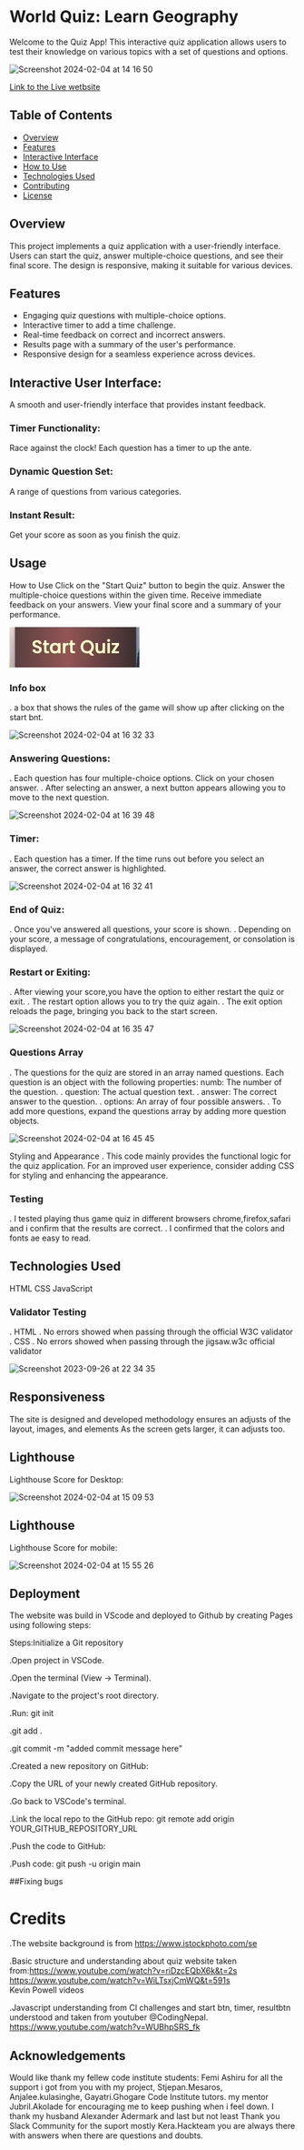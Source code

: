 # World Quiz: Learn Geography

Welcome to the Quiz App! 
This interactive quiz application allows users to test their knowledge on various topics with a set of questions and options.

![Screenshot 2024-02-04 at 14 16 50](https://github.com/JoannaAdermark1/TheGeographyQuizApp/assets/137285482/223c9d67-c1c7-4f89-98f7-2bc551288feb)

[Link to the Live wetbsite](https://joannaadermark1.github.io/TheGeographyQuizApp/)

## Table of Contents

- [Overview](#overview)
- [Features](#features)
- [Interactive Interface](#Interactive-Interface)
- [How to Use](#how-to-use)
- [Technologies Used](#technologies-used)
- [Contributing](#contributing)
- [License](#license)

## Overview

This project implements a quiz application with a user-friendly interface. Users can start the quiz, answer multiple-choice questions, and see their final score. The design is responsive, making it suitable for various devices.

## Features

- Engaging quiz questions with multiple-choice options.
- Interactive timer to add a time challenge.
- Real-time feedback on correct and incorrect answers.
- Results page with a summary of the user's performance.
- Responsive design for a seamless experience across devices.


## Interactive User Interface:

 A smooth and user-friendly interface that provides instant feedback.
### Timer Functionality: 
Race against the clock! Each question has a timer to up the ante.
### Dynamic Question Set:
 A range of questions from various categories.
### Instant Result: 
Get your score as soon as you finish the quiz.

 ## Usage 
 How to Use
Click on the "Start Quiz" button to begin the quiz.
Answer the multiple-choice questions within the given time.
Receive immediate feedback on your answers.
View your final score and a summary of your performance.

![Startbtn](docs/startbtn.png)

### Info box
 . a box that shows the rules of the game will show up after clicking on the start bnt.
 
![Screenshot 2024-02-04 at 16 32 33](https://github.com/JoannaAdermark1/TheGeographyQuizApp/assets/137285482/009fd452-b8ec-48e4-8317-3276d82cc53e)

### Answering Questions:
. Each question has four multiple-choice options.
Click on your chosen answer.
. After selecting an answer, a next button appears allowing you to move to the next question.

![Screenshot 2024-02-04 at 16 39 48](https://github.com/JoannaAdermark1/TheGeographyQuizApp/assets/137285482/041b9bee-9aae-4c66-abf8-1be732afd98d)

### Timer: 
. Each question has a timer. If the time runs out before you select an answer, the correct answer is highlighted.

![Screenshot 2024-02-04 at 16 32 41](https://github.com/JoannaAdermark1/TheGeographyQuizApp/assets/137285482/c5958ee5-9e33-4472-a423-44dab3e28533)

### End of Quiz:
. Once you've answered all questions, your score is shown.
. Depending on your score, a message of congratulations, encouragement, or consolation is displayed.

### Restart or Exiting:
. After viewing your score,you have the option to either restart the quiz or exit.
. The restart option allows you to try the quiz again.
. The exit option reloads the page, bringing you back to the start screen.

![Screenshot 2024-02-04 at 16 35 47](https://github.com/JoannaAdermark1/TheGeographyQuizApp/assets/137285482/7508b33a-39bb-4325-af50-2f61ad04c505)

### Questions Array
. The questions for the quiz are stored in an array named questions. Each question is an object with the following properties:
numb: The number of the question.
. question: The actual question text.
. answer: The correct answer to the question.
. options: An array of four possible answers.
. To add more questions, expand the questions array by adding more question objects.

![Screenshot 2024-02-04 at 16 45 45](https://github.com/JoannaAdermark1/TheGeographyQuizApp/assets/137285482/48825a26-1ffe-4f42-a591-96894bda5fdc)


Styling and Appearance
. This code mainly provides the functional logic for the quiz application. For an improved user experience, consider adding CSS for styling and enhancing the appearance.

### Testing
. I tested playing thus game quiz in different browsers chrome,firefox,safari and i confirm that the results are correct.
. I confirmed that the colors and fonts ae easy to read.

## Technologies Used
HTML
CSS
JavaScript

### Validator Testing
. HTML
   . No errors showed when passing through the official W3C validator
. CSS 
   . No errors showed when passing through the jigsaw.w3c official validator
   
   ![Screenshot 2023-09-26 at 22 34 35](https://github.com/JoannaAdermark1/TheGeographyQuizApp/assets/137285482/ccaccd93-1763-4acc-9932-ab277c2d5ef3)
   
## Responsiveness
The site is designed and developed methodology ensures an adjusts of the layout, images, and elements As the screen gets larger, it can adjusts too.

## Lighthouse
Lighthouse Score for Desktop:

![Screenshot 2024-02-04 at 15 09 53](https://github.com/JoannaAdermark1/TheGeographyQuizApp/assets/137285482/d029f68c-0a5a-423f-a170-61be81f63ec7)

## Lighthouse
Lighthouse Score for mobile:

![Screenshot 2024-02-04 at 15 55 26](https://github.com/JoannaAdermark1/TheGeographyQuizApp/assets/137285482/69c16ae1-a759-4df5-97bc-2650bb6e46ce)

## Deployment
The website was build in VScode and deployed to Github 
by creating Pages using following steps:

Steps:Initialize a Git repository 

.Open project in VSCode.

.Open the terminal (View -> Terminal).

.Navigate to the project's root directory.

.Run: git init

.git add .

.git commit -m "added commit message here"

.Created a new repository on GitHub:

.Copy the URL of your newly created GitHub repository.

.Go back to VSCode's terminal.

.Link the local repo to the GitHub repo: git remote add origin YOUR_GITHUB_REPOSITORY_URL

.Push the code to GitHub:

.Push code: git push -u origin main

 ##Fixing bugs

# Credits
.The website background is from https://www.istockphoto.com/se

.Basic structure and understanding about quiz website taken from:https://www.youtube.com/watch?v=riDzcEQbX6k&t=2s
https://www.youtube.com/watch?v=WiLTsxjCmWQ&t=591s  
Kevin Powell videos

.Javascript understanding from CI challenges and start btn, timer, resultbtn understood and taken from youtuber @CodingNepal. https://www.youtube.com/watch?v=WUBhpSRS_fk

## Acknowledgements
Would like thank my fellew code institute students: Femi Ashiru for all the support i got from you with my project, Stjepan.Mesaros, Anjalee.kulasinghe, Gayatri.Ghogare Code Institute tutors.
my mentor Jubril.Akolade for encouraging me to keep pushing when i feel down.
I thank my husband Alexander Adermark and last but not least Thank you Slack Community for the suport mostly Kera.Hackteam you are always there with answers when there are questions and doubts.
